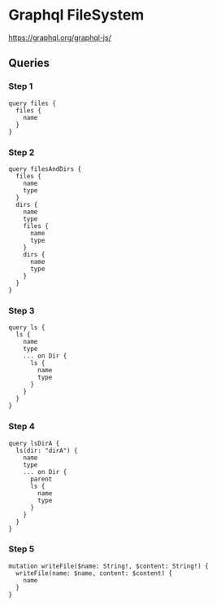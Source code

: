 # Graphql FileSystem

https://graphql.org/graphql-js/

## Queries

### Step 1

```gql
query files {
  files {
    name
  }
}
```

### Step 2

```gql
query filesAndDirs {
  files {
    name
    type
  }
  dirs {
    name
    type
    files {
      name
      type
    }
    dirs {
      name
      type
    }
  }
}
```

### Step 3

```gql
query ls {
  ls {
    name
    type
    ... on Dir {
      ls {
        name
        type
      }
    }
  }
}
```

### Step 4

```qgl
query lsDirA {
  ls(dir: "dirA") {
    name
    type
    ... on Dir {
      parent
      ls {
        name
        type
      }
    }
  }
}
```

### Step 5

```gql
mutation writeFile($name: String!, $content: String!) {
  writeFile(name: $name, content: $content) {
    name
  }
}
```
